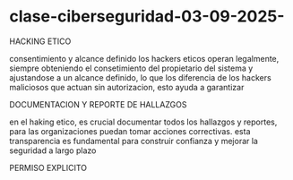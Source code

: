 # clase-ciberseguridad-03-09-2025-
HACKING ETICO

consentimiento y alcance definido
los hackers eticos operan legalmente, siempre obteniendo el consetimiento del propietario del sistema y ajustandose a un alcance definido, lo que los diferencia de los hackers maliciosos que actuan sin autorizacion, esto ayuda a garantizar


DOCUMENTACION Y REPORTE DE HALLAZGOS


en el haking etico, es crucial documentar todos los hallazgos y reportes, para las organizaciones puedan tomar acciones correctivas. esta transparencia es fundamental para construir confianza y mejorar la seguridad a largo plazo

PERMISO EXPLICITO
